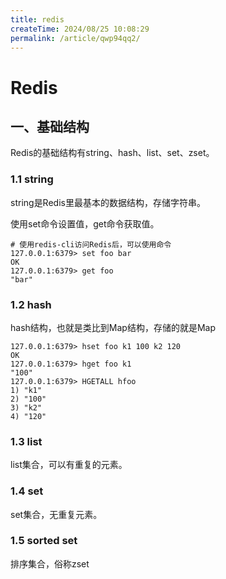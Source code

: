 ```yaml
---
title: redis
createTime: 2024/08/25 10:08:29
permalink: /article/qwp94qq2/
---
```

# Redis

## 一、基础结构

Redis的基础结构有string、hash、list、set、zset。

### 1.1 string

string是Redis里最基本的数据结构，存储字符串。

使用set命令设置值，get命令获取值。

~~~shell
# 使用redis-cli访问Redis后，可以使用命令
127.0.0.1:6379> set foo bar
OK
127.0.0.1:6379> get foo
"bar"
~~~

### 1.2 hash

hash结构，也就是类比到Map结构，存储的就是Map

~~~shell
127.0.0.1:6379> hset foo k1 100 k2 120
OK
127.0.0.1:6379> hget foo k1
"100"
127.0.0.1:6379> HGETALL hfoo
1) "k1"
2) "100"
3) "k2"
4) "120"
~~~

### 1.3 list

list集合，可以有重复的元素。

### 1.4 set

set集合，无重复元素。

### 1.5 sorted set

排序集合，俗称zset